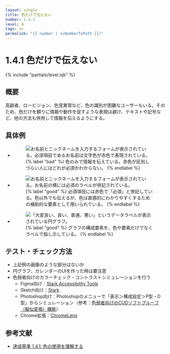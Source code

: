 ```yaml
---
layout: single
title: 色だけで伝えない
number: 1.4.1
level: A
tags: sc
permalink: "{{ number | scNumberToPath }}/"
---
```


# 1.4.1 色だけで伝えない

{% include "partials/level.njk" %}

## 概要

高齢者、ロービジョン、色覚異常など、色の識別が困難なユーザーもいる。そのため、色だけを頼りに情報や動作を促すような表現は避け、テキストや記号など、他の方法も併用して情報を伝えるようにする。

## 具体例

<ul class="Figurelist">
<li>
<figure>
<img src="/img/1/4/1/1.png" alt="お名前とニックネームを入力するフォームが表示されている。必須項目であるお名前は文字色が赤色で表現されている。" />
<figcaption>
{% label "bad" %}
色のみで情報を伝えている。赤色が区別しづらい人にはどれが必須かわからない。
{% endlabel %}
</figcaption>
</figure>
</li>
<li>
<figure>
<img src="/img/1/4/1/2.png" alt="お名前とニックネームを入力するフォームが表示されている。お名前の横には必須のラベルが併記されている。" />
<figcaption>
{% label "good" %}
必須項目には赤色で「必須」と併記している。色以外でも伝えるが、色は直感的にわかりやすくするための補助的な要素として用いられている。
{% endlabel %}
</figcaption>
</figure>
</li>
<li>
<figure>
<img src="/img/1/4/1/3.png" alt="「大変良い、良い、普通、悪い」というデータラベルが表示されている円グラフ。" />
<figcaption>
{% label "good" %}
グラフの構成要素を、色や要素だけでなくラベルで指し示している。
{% endlabel %}
</figcaption>
</figure>
</li>
</ul>

## テスト・チェック方法

- 上記例の画像のような部分はないか
- 円グラフ、カレンダーのUIを作った時は要注意
- 色弱者向けのカラーチェック・コントラストシミュレーションを行う
  - Figma向け：[Stark Accessibility Tools](https://www.figma.com/community/plugin/732603254453395948/Stark-Accessibility-Tools/)
  - Sketch向け：[Stark](http://www.getstark.co/)
  - Photoshop向け：Photoshopのメニューで「表示＞構成設定＞P型・D型」からシミュレーション（参考：[色弱者向けのCUDソフトプルーフ（擬似変換）機能](https://www.adobe.com/jp/joc/pscs4/showcase/vol02/tips/)）
  - Chrome拡張：[ChromeLens](https://chrome.google.com/webstore/detail/chromelens/idikgljglpfilbhaboonnpnnincjhjkd)


## 参考文献

- [達成基準 1.4.1: 色の使用を理解する](https://waic.jp/docs/WCAG21/Understanding/use-of-color.html)
